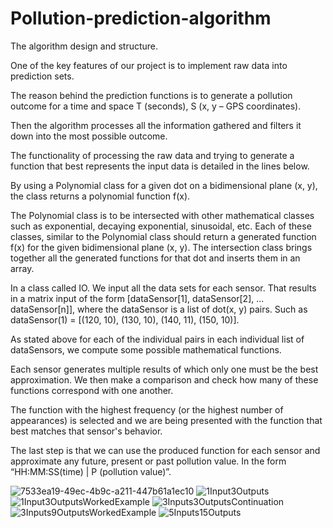 # Pollution-prediction-algorithm

The algorithm design and structure. 

 

One of the key features of our project is to implement raw data into prediction sets. 

The reason behind the prediction functions is to generate a pollution outcome for a time and space T (seconds), S (x, y – GPS coordinates). 

Then the algorithm processes all the information gathered and filters it down into the most possible outcome. 

 

The functionality of processing the raw data and trying to generate a function that best represents the input data is detailed in the lines below. 

By using a Polynomial class for a given dot on a bidimensional plane (x, y), the class returns a polynomial function f(x). 

The Polynomial class is to be intersected with other mathematical classes such as exponential, decaying exponential, sinusoidal, etc. Each of these classes, similar to the Polynomial class should return a generated function f(x) for the given bidimensional plane (x, y). The intersection class brings together all the generated functions for that dot and inserts them in an array. 

In a class called IO. We input all the data sets for each sensor. That results in a matrix input of the form [dataSensor[1], dataSensor[2], ... dataSensor[n]], where the dataSensor is a list of dot(x, y) pairs. Such as dataSensor(1) = [(120, 10), (130, 10), (140, 11), (150, 10)]. 

As stated above for each of the individual pairs in each individual list of dataSensors, we compute some possible mathematical functions. 

Each sensor generates multiple results of which only one must be the best approximation. We then make a comparison and check how many of these functions correspond with one another. 

The function with the highest frequency (or the highest number of appearances) is selected and we are being presented with the function that best matches that sensor's behavior.  

The last step is that we can use the produced function for each sensor and approximate any future, present or past pollution value. In the form “HH:MM:SS(time) | P (pollution value)”.  

![7533ea19-49ec-4b9c-a211-447b61a1ec10](https://user-images.githubusercontent.com/78736806/165167648-c33a02d0-cde7-4431-abcb-1aa964ebcd13.jpg)
![1Input3Outputs](https://user-images.githubusercontent.com/78736806/165167546-c3d5b6b4-1d43-41ee-964b-44470249112f.jpg)
![1Input3OutputsWorkedExample](https://user-images.githubusercontent.com/78736806/165167549-b7144f2f-bfc8-4c7a-ab20-7b13856919e0.jpg)
![3Inputs3OutputsContinuation](https://user-images.githubusercontent.com/78736806/165167551-cab68529-0c64-459c-bf5f-21ef113d4d6c.jpg)
![3Inputs9OutputsWorkedExample](https://user-images.githubusercontent.com/78736806/165167554-e1a4d8f0-670f-40c7-ada4-f8e8b609ed80.jpg)
![5Inputs15Outputs](https://user-images.githubusercontent.com/78736806/165167560-9f333023-7139-4ff9-8899-fad13e7b95af.jpg)

